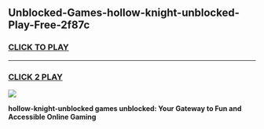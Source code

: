 
## Unblocked-Games-hollow-knight-unblocked-Play-Free-2f87c
<h3>
<a href="https://premium76.site?title=hollow-knight-unblocked&ref=23A">CLICK TO PLAY</a></h3>
<hr>

<h3>
<a href="https://premium76.site?title=hollow-knight-unblocked&ref=23A">CLICK 2 PLAY</a>
  
</h3>

<a href="https://premium76.site?title=hollow-knight-unblocked&ref=23A"><img src="https://clearcache.store/games.png"></a>


**hollow-knight-unblocked games unblocked: Your Gateway to Fun and Accessible Online Gaming**
